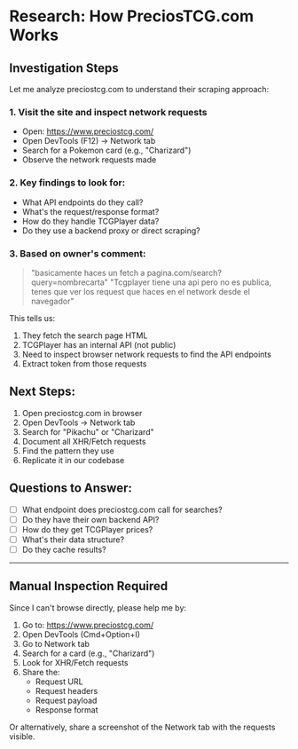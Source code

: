 # Research: How PreciosTCG.com Works

## Investigation Steps

Let me analyze preciostcg.com to understand their scraping approach:

### 1. Visit the site and inspect network requests
- Open: https://www.preciostcg.com/
- Open DevTools (F12) → Network tab
- Search for a Pokemon card (e.g., "Charizard")
- Observe the network requests made

### 2. Key findings to look for:
- What API endpoints do they call?
- What's the request/response format?
- How do they handle TCGPlayer data?
- Do they use a backend proxy or direct scraping?

### 3. Based on owner's comment:
> "basicamente haces un fetch a pagina.com/search?query=nombrecarta"
> "Tcgplayer tiene una api pero no es publica, tenes que ver los request que haces en el network desde el navegador"

This tells us:
1. They fetch the search page HTML
2. TCGPlayer has an internal API (not public)
3. Need to inspect browser network requests to find the API endpoints
4. Extract token from those requests

## Next Steps:
1. Open preciostcg.com in browser
2. Open DevTools → Network tab
3. Search for "Pikachu" or "Charizard"
4. Document all XHR/Fetch requests
5. Find the pattern they use
6. Replicate it in our codebase

## Questions to Answer:
- [ ] What endpoint does preciostcg.com call for searches?
- [ ] Do they have their own backend API?
- [ ] How do they get TCGPlayer prices?
- [ ] What's their data structure?
- [ ] Do they cache results?

---

## Manual Inspection Required

Since I can't browse directly, please help me by:

1. Go to: https://www.preciostcg.com/
2. Open DevTools (Cmd+Option+I)
3. Go to Network tab
4. Search for a card (e.g., "Charizard")
5. Look for XHR/Fetch requests
6. Share the:
   - Request URL
   - Request headers
   - Request payload
   - Response format

Or alternatively, share a screenshot of the Network tab with the requests visible.

